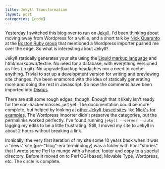 ```yaml
---
title: Jekyll Transformation
layout: post
categories: [code]
---
```

<p>Yesterday I switched this blog over to run on <a href="http://jekyllrb.com/">Jekyll</a>. I'd been thinking about moving away from Wordpress for a while, and a short talk by <a href="http://litanyagainstfear.com/">Nick Quaranto</a> at the <a href="http://bostonrb.org/">Boston Ruby group</a> that mentioned a Wordpress importer pushed me over the edge. So what is interesting about Jekyll?</p>

<p>Jekyll statically generates your site using the <a href="http://www.liquidmarkup.org/">Liquid markup language</a> and html/markdown/textile.
No need for a database, with everything versioned as files (in git). No upgrade/backup headaches nor a need to cache anything. Trivial to set up a development version for writing and previewing site changes. I've been enamored with the idea of statically generating more and doing the
rest in Javascript. So now the comments have been imported into <a href="http://disqus.com/">Disqus</a>.

<p>There are still some rough edges, though. Enough that it likely isn't ready for the non-hacker masses just yet. The documentation could be more complete, but helped by looking at <a href="http://wiki.github.com/mojombo/jekyll/sites">other Jekyll-based sites</a> like <a href="http://github.com/qrush/litanyagainstfear/tree/master">Nick's for examples</a>. The Wordpress importer didn't preserve the categories, but the permalinks worked perfectly. I've found running <code>jekyll --server --auto</code> lagging my edits to be a little frustrating. Still, I moved my site to Jekyll in about 2 hours without breaking a link. 
	
<p>Ironically, the very first iteration of my site some 10 years back when it was a "news" site (pre-"blog"-era terminology) was a folder with html "stories" that I wrote some Perl to munge with a header, footer and copy to a special directory. Before it moved on to Perl CGI based, Movable Type, Wordpress, etc. The circle is complete. 
	
	